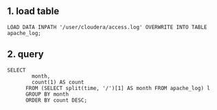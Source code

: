 ## 1. load table
```shell
LOAD DATA INPATH '/user/cloudera/access.log' OVERWRITE INTO TABLE apache_log;
```

## 2. query
```shell
SELECT
        month,
        count(1) AS count
      FROM (SELECT split(time, '/')[1] AS month FROM apache_log) l
      GROUP BY month
      ORDER BY count DESC;

 ```

